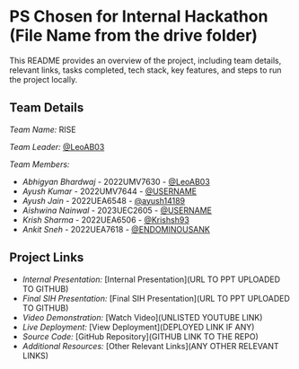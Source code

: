 # PS Chosen for Internal Hackathon (File Name from the drive folder)

This README provides an overview of the project, including team details, relevant links, tasks completed, tech stack, key features, and steps to run the project locally.

## Team Details

*Team Name:* RISE

*Team Leader:* [@LeoAB03](https://github.com/LeoAB03)

*Team Members:*

- *Abhigyan Bhardwaj* - 2022UMV7630 - [@LeoAB03](https://github.com/LeoAB03)
- *Ayush Kumar* - 2022UMV7644 - [@USERNAME](https://github.com/USERNAME)
- *Ayush Jain* - 2022UEA6548 - [@ayush14189](https://github.com/ayush14189)
- *Aishwina Nainwal* - 2023UEC2605 - [@USERNAME](https://github.com/USERNAME)
- *Krish Sharma* - 2022UEA6506 - [@Krishsh93](https://github.com/Krishsh93)
- *Ankit Sneh* - 2022UEA7618 - [@ENDOMINOUSANK](https://github.com/ENDOMINOUSANK)

## Project Links

- *Internal Presentation:* [Internal Presentation](URL TO PPT UPLOADED TO GITHUB)
- *Final SIH Presentation:* [Final SIH Presentation](URL TO PPT UPLOADED TO GITHUB)
- *Video Demonstration:* [Watch Video](UNLISTED YOUTUBE LINK)
- *Live Deployment:* [View Deployment](DEPLOYED LINK IF ANY)
- *Source Code:* [GitHub Repository](GITHUB LINK TO THE REPO)
- *Additional Resources:* [Other Relevant Links](ANY OTHER RELEVANT LINKS)